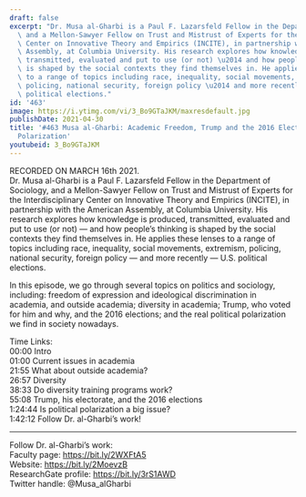 ```yaml
---
draft: false
excerpt: "Dr. Musa al-Gharbi is a Paul F. Lazarsfeld Fellow in the Department of Sociology,\
  \ and a Mellon-Sawyer Fellow on Trust and Mistrust of Experts for the Interdisciplinary\
  \ Center on Innovative Theory and Empirics (INCITE), in partnership with the American\
  \ Assembly, at Columbia University. His research explores how knowledge is produced,\
  \ transmitted, evaluated and put to use (or not) \u2014 and how people\u2019s thinking\
  \ is shaped by the social contexts they find themselves in. He applies these lenses\
  \ to a range of topics including race, inequality, social movements, extremism,\
  \ policing, national security, foreign policy \u2014 and more recently \u2014 U.S.\
  \ political elections."
id: '463'
image: https://i.ytimg.com/vi/3_Bo9GTaJKM/maxresdefault.jpg
publishDate: 2021-04-30
title: '#463 Musa al-Gharbi: Academic Freedom, Trump and the 2016 Elections, and Political
  Polarization'
youtubeid: 3_Bo9GTaJKM
---
```

<div class="timelinks">

RECORDED ON MARCH 16th 2021.  
Dr. Musa al-Gharbi is a Paul F. Lazarsfeld Fellow in the Department of Sociology, and a Mellon-Sawyer Fellow on Trust and Mistrust of Experts for the Interdisciplinary Center on Innovative Theory and Empirics (INCITE), in partnership with the American Assembly, at Columbia University. His research explores how knowledge is produced, transmitted, evaluated and put to use (or not) — and how people’s thinking is shaped by the social contexts they find themselves in. He applies these lenses to a range of topics including race, inequality, social movements, extremism, policing, national security, foreign policy — and more recently — U.S. political elections.

In this episode, we go through several topics on politics and sociology, including: freedom of expression and ideological discrimination in academia, and outside academia; diversity in academia; Trump, who voted for him and why, and the 2016 elections; and the real political polarization we find in society nowadays.

Time Links:  
<time>00:00</time> Intro  
<time>01:00</time> Current issues in academia  
<time>21:55</time> What about outside academia?  
<time>26:57</time> Diversity  
<time>38:33</time> Do diversity training programs work?  
<time>55:08</time> Trump, his electorate, and the 2016 elections  
<time>1:24:44</time> Is political polarization a big issue?  
<time>1:42:12</time> Follow Dr. al-Gharbi’s work!

---

Follow Dr. al-Gharbi’s work:  
Faculty page: https://bit.ly/2WXFtA5  
Website: https://bit.ly/2MoevzB  
ResearchGate profile: https://bit.ly/3rS1AWD  
Twitter handle: @Musa_alGharbi
</div>


